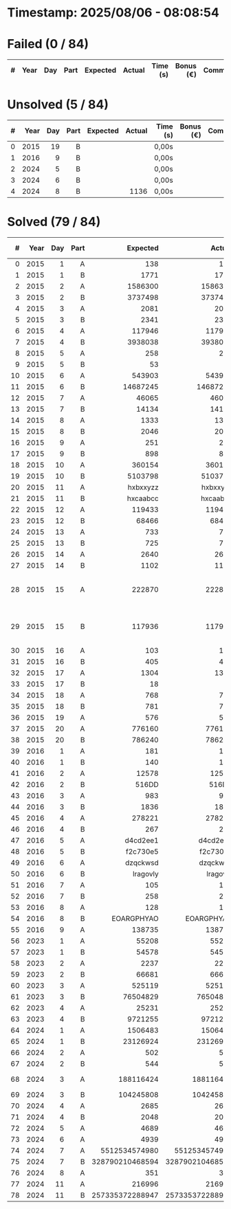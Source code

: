 # Timestamp: 2025/08/06 - 08:08:54
# Failed (0 / 84)
|   # | Year | Day | Part | Expected | Actual | Time (s) | Bonus (€) | Comment |
| ---:| ----:| ---:| ----:| --------:| ------:| --------:| ---------:| -------:|

# Unsolved  (5 / 84)
|   # | Year | Day | Part | Expected | Actual | Time (s) | Bonus (€) | Comment |
| ---:| ----:| ---:| ----:| --------:| ------:| --------:| ---------:| -------:|
|   0 | 2015 |  19 |    B |          |        |    0,00s |           |         |
|   1 | 2016 |   9 |    B |          |        |    0,00s |           |         |
|   2 | 2024 |   5 |    B |          |        |    0,00s |           |         |
|   3 | 2024 |   6 |    B |          |        |    0,00s |           |         |
|   4 | 2024 |   8 |    B |          |   1136 |    0,00s |           |         |
# Solved  (79 / 84)
|   # | Year | Day | Part |        Expected |          Actual | Time (s) | Bonus (€) |                            Comment |
| ---:| ----:| ---:| ----:| ---------------:| ---------------:| --------:| ---------:| ----------------------------------:|
|   0 | 2015 |   1 |    A |             138 |             138 |    0,00s |     5,00€ |                                    |
|   1 | 2015 |   1 |    B |            1771 |            1771 |    0,00s |    10,00€ |                                    |
|   2 | 2015 |   2 |    A |         1586300 |         1586300 |    0,00s |     5,00€ |                                    |
|   3 | 2015 |   2 |    B |         3737498 |         3737498 |    0,00s |    10,00€ |                                    |
|   4 | 2015 |   3 |    A |            2081 |            2081 |    0,00s |     5,00€ |                                    |
|   5 | 2015 |   3 |    B |            2341 |            2341 |    0,00s |    10,00€ |                                    |
|   6 | 2015 |   4 |    A |          117946 |          117946 |    0,11s |     5,00€ |                                    |
|   7 | 2015 |   4 |    B |         3938038 |         3938038 |    0,67s |    10,00€ |                                    |
|   8 | 2015 |   5 |    A |             258 |             258 |    0,00s |     5,00€ |                                    |
|   9 | 2015 |   5 |    B |              53 |              53 |    0,01s |    10,00€ |                                    |
|  10 | 2015 |   6 |    A |          543903 |          543903 |    0,04s |     5,00€ |                                    |
|  11 | 2015 |   6 |    B |        14687245 |        14687245 |    0,05s |    10,00€ |                                    |
|  12 | 2015 |   7 |    A |           46065 |           46065 |    0,00s |     5,00€ |                                    |
|  13 | 2015 |   7 |    B |           14134 |           14134 |    0,00s |    10,00€ |                                    |
|  14 | 2015 |   8 |    A |            1333 |            1333 |    0,01s |     5,00€ |                                    |
|  15 | 2015 |   8 |    B |            2046 |            2046 |    0,00s |    10,00€ |                                    |
|  16 | 2015 |   9 |    A |             251 |             251 |    4,95s |     5,00€ |                                    |
|  17 | 2015 |   9 |    B |             898 |             898 |    4,84s |    10,00€ |                                    |
|  18 | 2015 |  10 |    A |          360154 |          360154 |    0,04s |     5,00€ |                                    |
|  19 | 2015 |  10 |    B |         5103798 |         5103798 |    0,11s |    10,00€ |                                    |
|  20 | 2015 |  11 |    A |        hxbxxyzz |        hxbxxyzz |    0,01s |     5,00€ |                                    |
|  21 | 2015 |  11 |    B |        hxcaabcc |        hxcaabcc |    0,21s |    10,00€ |                                    |
|  22 | 2015 |  12 |    A |          119433 |          119433 |    0,00s |     5,00€ |                                    |
|  23 | 2015 |  12 |    B |           68466 |           68466 |    0,01s |    10,00€ |                                    |
|  24 | 2015 |  13 |    A |             733 |             733 |    4,93s |     5,00€ |                                    |
|  25 | 2015 |  13 |    B |             725 |             725 |    4,97s |    10,00€ |                                    |
|  26 | 2015 |  14 |    A |            2640 |            2640 |    0,02s |     5,00€ |                                    |
|  27 | 2015 |  14 |    B |            1102 |            1102 |    0,00s |    10,00€ |                                    |
|  28 | 2015 |  15 |    A |          222870 |          222870 |    0,08s |     5,00€ | Needs Improvement (Stars and Bars) |
|  29 | 2015 |  15 |    B |          117936 |          117936 |    0,04s |    10,00€ | Needs Improvement (Stars and Bars) |
|  30 | 2015 |  16 |    A |             103 |             103 |    0,01s |     5,00€ |                                    |
|  31 | 2015 |  16 |    B |             405 |             405 |    0,00s |    10,00€ |                                    |
|  32 | 2015 |  17 |    A |            1304 |            1304 |    0,44s |           |                                    |
|  33 | 2015 |  17 |    B |              18 |              18 |    0,40s |           |                                    |
|  34 | 2015 |  18 |    A |             768 |             768 |    0,09s |     5,00€ |                                    |
|  35 | 2015 |  18 |    B |             781 |             781 |    0,12s |    10,00€ |                                    |
|  36 | 2015 |  19 |    A |             576 |             576 |    0,00s |           |                                    |
|  37 | 2015 |  20 |    A |          776160 |          776160 |    1,30s |           |                                    |
|  38 | 2015 |  20 |    B |          786240 |          786240 |    1,25s |           |                                    |
|  39 | 2016 |   1 |    A |             181 |             181 |    0,00s |     5,00€ |                                    |
|  40 | 2016 |   1 |    B |             140 |             140 |    0,00s |    10,00€ |                                    |
|  41 | 2016 |   2 |    A |           12578 |           12578 |    0,00s |     5,00€ |                                    |
|  42 | 2016 |   2 |    B |           516DD |           516DD |    0,00s |    10,00€ |                                    |
|  43 | 2016 |   3 |    A |             983 |             983 |    0,00s |     5,00€ |                                    |
|  44 | 2016 |   3 |    B |            1836 |            1836 |    0,00s |    10,00€ |                                    |
|  45 | 2016 |   4 |    A |          278221 |          278221 |    0,03s |     5,00€ |                                    |
|  46 | 2016 |   4 |    B |             267 |             267 |    0,00s |    10,00€ |                                    |
|  47 | 2016 |   5 |    A |        d4cd2ee1 |        d4cd2ee1 |    1,67s |     5,00€ |                                    |
|  48 | 2016 |   5 |    B |        f2c730e5 |        f2c730e5 |    3,86s |    10,00€ |                                    |
|  49 | 2016 |   6 |    A |        dzqckwsd |        dzqckwsd |    0,00s |     5,00€ |                                    |
|  50 | 2016 |   6 |    B |        lragovly |        lragovly |    0,00s |    10,00€ |                                    |
|  51 | 2016 |   7 |    A |             105 |             105 |    0,01s |           |                                    |
|  52 | 2016 |   7 |    B |             258 |             258 |    0,02s |           |                                    |
|  53 | 2016 |   8 |    A |             128 |             128 |    0,00s |           |                                    |
|  54 | 2016 |   8 |    B |      EOARGPHYAO |      EOARGPHYAO |    0,02s |           |                                    |
|  55 | 2016 |   9 |    A |          138735 |          138735 |    0,00s |           |                                    |
|  56 | 2023 |   1 |    A |           55208 |           55208 |    0,00s |     2,00€ |                                    |
|  57 | 2023 |   1 |    B |           54578 |           54578 |    0,01s |     3,00€ |                                    |
|  58 | 2023 |   2 |    A |            2237 |            2237 |    0,00s |     2,00€ |                                    |
|  59 | 2023 |   2 |    B |           66681 |           66681 |    0,00s |     3,00€ |                                    |
|  60 | 2023 |   3 |    A |          525119 |          525119 |    0,01s |     2,00€ |                                    |
|  61 | 2023 |   3 |    B |        76504829 |        76504829 |    0,01s |     3,00€ |                                    |
|  62 | 2023 |   4 |    A |           25231 |           25231 |    0,00s |     2,00€ |                                    |
|  63 | 2023 |   4 |    B |         9721255 |         9721255 |    0,00s |           |                                    |
|  64 | 2024 |   1 |    A |         1506483 |         1506483 |    0,00s |     3,00€ |                                    |
|  65 | 2024 |   1 |    B |        23126924 |        23126924 |    0,01s |     7,00€ |                                    |
|  66 | 2024 |   2 |    A |             502 |             502 |    0,00s |     3,00€ |                                    |
|  67 | 2024 |   2 |    B |             544 |             544 |    0,00s |     7,00€ |                                    |
|  68 | 2024 |   3 |    A |       188116424 |       188116424 |    0,00s |     3,00€ |                      needs cleanup |
|  69 | 2024 |   3 |    B |       104245808 |       104245808 |    0,00s |     7,00€ |                                    |
|  70 | 2024 |   4 |    A |            2685 |            2685 |    0,01s |     3,00€ |                                    |
|  71 | 2024 |   4 |    B |            2048 |            2048 |    0,01s |     7,00€ |                                    |
|  72 | 2024 |   5 |    A |            4689 |            4689 |    0,00s |     5,00€ |                                    |
|  73 | 2024 |   6 |    A |            4939 |            4939 |    0,00s |     5,00€ |                                    |
|  74 | 2024 |   7 |    A |   5512534574980 |   5512534574980 |    0,03s |     3,00€ |                                    |
|  75 | 2024 |   7 |    B | 328790210468594 | 328790210468594 |    1,39s |     7,00€ |                                    |
|  76 | 2024 |   8 |    A |             351 |             351 |    0,00s |     5,00€ |                                    |
|  77 | 2024 |  11 |    A |          216996 |          216996 |    0,00s |     5,00€ |                                    |
|  78 | 2024 |  11 |    B | 257335372288947 | 257335372288947 |    0,06s |    10,00€ |                                    |
